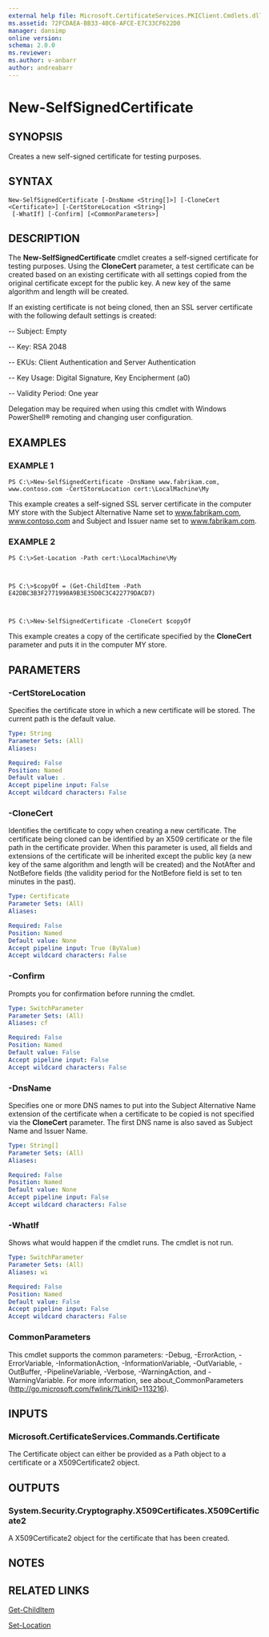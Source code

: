 ```yaml
---
external help file: Microsoft.CertificateServices.PKIClient.Cmdlets.dll-Help.xml
ms.assetid: 72FCDAEA-BB33-40C6-AFCE-E7C33CF622D0
manager: dansimp
online version: 
schema: 2.0.0
ms.reviewer:
ms.author: v-anbarr
author: andreabarr
---
```


# New-SelfSignedCertificate

## SYNOPSIS
Creates a new self-signed certificate for testing purposes.

## SYNTAX

```
New-SelfSignedCertificate [-DnsName <String[]>] [-CloneCert <Certificate>] [-CertStoreLocation <String>]
 [-WhatIf] [-Confirm] [<CommonParameters>]
```

## DESCRIPTION
The **New-SelfSignedCertificate** cmdlet creates a self-signed certificate for testing purposes.
Using the **CloneCert** parameter, a test certificate can be created based on an existing certificate with all settings copied from the original certificate except for the public key.
A new key of the same algorithm and length will be created.

If an existing certificate is not being cloned, then an SSL server certificate with the following default settings is created: 

 -- Subject: Empty 

 -- Key: RSA 2048 

 -- EKUs: Client Authentication and Server Authentication 

 -- Key Usage: Digital Signature, Key Encipherment (a0) 

 -- Validity Period: One year

Delegation may be required when using this cmdlet with Windows PowerShell® remoting and changing user configuration.

## EXAMPLES

### EXAMPLE 1
```
PS C:\>New-SelfSignedCertificate -DnsName www.fabrikam.com, www.contoso.com -CertStoreLocation cert:\LocalMachine\My
```

This example creates a self-signed SSL server certificate in the computer MY store with the Subject Alternative Name set to www.fabrikam.com, www.contoso.com and Subject and Issuer name set to www.fabrikam.com.

### EXAMPLE 2
```
PS C:\>Set-Location -Path cert:\LocalMachine\My



PS C:\>$copyOf = (Get-ChildItem -Path E42DBC3B3F2771990A9B3E35D0C3C422779DACD7)



PS C:\>New-SelfSignedCertificate -CloneCert $copyOf
```

This example creates a copy of the certificate specified by the **CloneCert** parameter and puts it in the computer MY store.

## PARAMETERS

### -CertStoreLocation
Specifies the certificate store in which a new certificate will be stored.
The current path is the default value.

```yaml
Type: String
Parameter Sets: (All)
Aliases: 

Required: False
Position: Named
Default value: .
Accept pipeline input: False
Accept wildcard characters: False
```

### -CloneCert
Identifies the certificate to copy when creating a new certificate.
The certificate being cloned can be identified by an X509 certificate or the file path in the certificate provider.
When this parameter is used, all fields and extensions of the certificate will be inherited except the public key (a new key of the same algorithm and length will be created) and the NotAfter and NotBefore fields (the validity period for the NotBefore field is set to ten minutes in the past).

```yaml
Type: Certificate
Parameter Sets: (All)
Aliases: 

Required: False
Position: Named
Default value: None
Accept pipeline input: True (ByValue)
Accept wildcard characters: False
```

### -Confirm
Prompts you for confirmation before running the cmdlet.

```yaml
Type: SwitchParameter
Parameter Sets: (All)
Aliases: cf

Required: False
Position: Named
Default value: False
Accept pipeline input: False
Accept wildcard characters: False
```

### -DnsName
Specifies one or more DNS names to put into the Subject Alternative Name extension of the certificate when a certificate to be copied is not specified via the **CloneCert** parameter.
The first DNS name is also saved as Subject Name and Issuer Name.

```yaml
Type: String[]
Parameter Sets: (All)
Aliases: 

Required: False
Position: Named
Default value: None
Accept pipeline input: False
Accept wildcard characters: False
```

### -WhatIf
Shows what would happen if the cmdlet runs.
The cmdlet is not run.

```yaml
Type: SwitchParameter
Parameter Sets: (All)
Aliases: wi

Required: False
Position: Named
Default value: False
Accept pipeline input: False
Accept wildcard characters: False
```

### CommonParameters
This cmdlet supports the common parameters: -Debug, -ErrorAction, -ErrorVariable, -InformationAction, -InformationVariable, -OutVariable, -OutBuffer, -PipelineVariable, -Verbose, -WarningAction, and -WarningVariable. For more information, see about_CommonParameters (http://go.microsoft.com/fwlink/?LinkID=113216).

## INPUTS

### Microsoft.CertificateServices.Commands.Certificate
The Certificate object can either be provided as a Path object to a certificate or a X509Certificate2 object.

## OUTPUTS

### System.Security.Cryptography.X509Certificates.X509Certificate2
A X509Certificate2 object for the certificate that has been created.

## NOTES

## RELATED LINKS

[Get-ChildItem](http://go.microsoft.com/fwlink/?LinkId=204557)

[Set-Location](http://go.microsoft.com/fwlink/?LinkId=113397)

